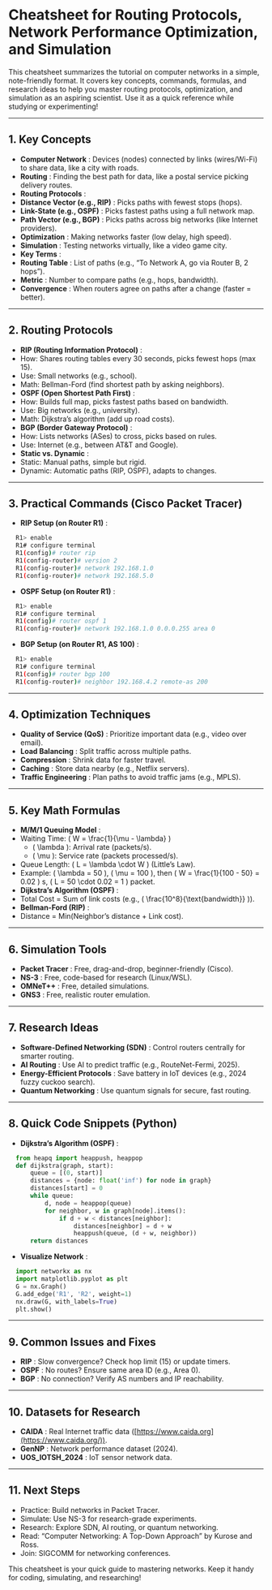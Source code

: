 # Cheatsheet for Routing Protocols, Network Performance Optimization, and Simulation

This cheatsheet summarizes the tutorial on computer networks in a simple, note-friendly format. It covers key concepts, commands, formulas, and research ideas to help you master routing protocols, optimization, and simulation as an aspiring scientist. Use it as a quick reference while studying or experimenting!

---

## 1. Key Concepts

- **Computer Network** : Devices (nodes) connected by links (wires/Wi-Fi) to share data, like a city with roads.
- **Routing** : Finding the best path for data, like a postal service picking delivery routes.
- **Routing Protocols** :
- **Distance Vector (e.g., RIP)** : Picks paths with fewest stops (hops).
- **Link-State (e.g., OSPF)** : Picks fastest paths using a full network map.
- **Path Vector (e.g., BGP)** : Picks paths across big networks (like Internet providers).
- **Optimization** : Making networks faster (low delay, high speed).
- **Simulation** : Testing networks virtually, like a video game city.
- **Key Terms** :
- **Routing Table** : List of paths (e.g., “To Network A, go via Router B, 2 hops”).
- **Metric** : Number to compare paths (e.g., hops, bandwidth).
- **Convergence** : When routers agree on paths after a change (faster = better).

---

## 2. Routing Protocols

- **RIP (Routing Information Protocol)** :
- How: Shares routing tables every 30 seconds, picks fewest hops (max 15).
- Use: Small networks (e.g., school).
- Math: Bellman-Ford (find shortest path by asking neighbors).
- **OSPF (Open Shortest Path First)** :
- How: Builds full map, picks fastest paths based on bandwidth.
- Use: Big networks (e.g., university).
- Math: Dijkstra’s algorithm (add up road costs).
- **BGP (Border Gateway Protocol)** :
- How: Lists networks (ASes) to cross, picks based on rules.
- Use: Internet (e.g., between AT&T and Google).
- **Static vs. Dynamic** :
- Static: Manual paths, simple but rigid.
- Dynamic: Automatic paths (RIP, OSPF), adapts to changes.

---

## 3. Practical Commands (Cisco Packet Tracer)

- **RIP Setup (on Router R1)** :

```bash
  R1> enable
  R1# configure terminal
  R1(config)# router rip
  R1(config-router)# version 2
  R1(config-router)# network 192.168.1.0
  R1(config-router)# network 192.168.5.0
```

- **OSPF Setup (on Router R1)** :

```bash
  R1> enable
  R1# configure terminal
  R1(config)# router ospf 1
  R1(config-router)# network 192.168.1.0 0.0.0.255 area 0
```

- **BGP Setup (on Router R1, AS 100)** :

```bash
  R1> enable
  R1# configure terminal
  R1(config)# router bgp 100
  R1(config-router)# neighbor 192.168.4.2 remote-as 200
```

---

## 4. Optimization Techniques

- **Quality of Service (QoS)** : Prioritize important data (e.g., video over email).
- **Load Balancing** : Split traffic across multiple paths.
- **Compression** : Shrink data for faster travel.
- **Caching** : Store data nearby (e.g., Netflix servers).
- **Traffic Engineering** : Plan paths to avoid traffic jams (e.g., MPLS).

---

## 5. Key Math Formulas

- **M/M/1 Queuing Model** :
- Waiting Time: ( W = \frac{1}{\mu - \lambda} )
  - ( \lambda ): Arrival rate (packets/s).
  - ( \mu ): Service rate (packets processed/s).
- Queue Length: ( L = \lambda \cdot W ) (Little’s Law).
- Example: ( \lambda = 50 ), ( \mu = 100 ), then ( W = \frac{1}{100 - 50} = 0.02 ) s, ( L = 50 \cdot 0.02 = 1 ) packet.
- **Dijkstra’s Algorithm (OSPF)** :
- Total Cost = Sum of link costs (e.g., ( \frac{10^8}{\text{bandwidth}} )).
- **Bellman-Ford (RIP)** :
- Distance = Min(Neighbor’s distance + Link cost).

---

## 6. Simulation Tools

- **Packet Tracer** : Free, drag-and-drop, beginner-friendly (Cisco).
- **NS-3** : Free, code-based for research (Linux/WSL).
- **OMNeT++** : Free, detailed simulations.
- **GNS3** : Free, realistic router emulation.

---

## 7. Research Ideas

- **Software-Defined Networking (SDN)** : Control routers centrally for smarter routing.
- **AI Routing** : Use AI to predict traffic (e.g., RouteNet-Fermi, 2025).
- **Energy-Efficient Protocols** : Save battery in IoT devices (e.g., 2024 fuzzy cuckoo search).
- **Quantum Networking** : Use quantum signals for secure, fast routing.

---

## 8. Quick Code Snippets (Python)

- **Dijkstra’s Algorithm (OSPF)** :

```python
  from heapq import heappush, heappop
  def dijkstra(graph, start):
      queue = [(0, start)]
      distances = {node: float('inf') for node in graph}
      distances[start] = 0
      while queue:
          d, node = heappop(queue)
          for neighbor, w in graph[node].items():
              if d + w < distances[neighbor]:
                  distances[neighbor] = d + w
                  heappush(queue, (d + w, neighbor))
      return distances
```

- **Visualize Network** :

```python
  import networkx as nx
  import matplotlib.pyplot as plt
  G = nx.Graph()
  G.add_edge('R1', 'R2', weight=1)
  nx.draw(G, with_labels=True)
  plt.show()
```

---

## 9. Common Issues and Fixes

- **RIP** : Slow convergence? Check hop limit (15) or update timers.
- **OSPF** : No routes? Ensure same area ID (e.g., Area 0).
- **BGP** : No connection? Verify AS numbers and IP reachability.

---

## 10. Datasets for Research

- **CAIDA** : Real Internet traffic data ([https://www.caida.org](https://www.caida.org/)).
- **GenNP** : Network performance dataset (2024).
- **UOS_IOTSH_2024** : IoT sensor network data.

---

## 11. Next Steps

- Practice: Build networks in Packet Tracer.
- Simulate: Use NS-3 for research-grade experiments.
- Research: Explore SDN, AI routing, or quantum networking.
- Read: “Computer Networking: A Top-Down Approach” by Kurose and Ross.
- Join: SIGCOMM for networking conferences.

This cheatsheet is your quick guide to mastering networks. Keep it handy for coding, simulating, and researching!
